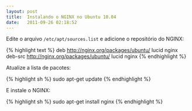 ```yaml
---
layout: post
title:  Instalando o NGINX no Ubuntu 10.04
date:   2011-09-26 02:18:52
---
```

Edite o arquivo `/etc/apt/sources.list` e adicione o repositório do NGINX:

{% highlight text %}
deb http://nginx.org/packages/ubuntu/ lucid nginx
deb-src http://nginx.org/packages/ubuntu/ lucid nginx
{% endhighlight %}

Atualize a lista de pacotes:

{% highlight sh %}
sudo apt-get update
{% endhighlight %}

E instale o NGINX:

{% highlight sh %}
sudo apt-get install nginx
{% endhighlight %}
